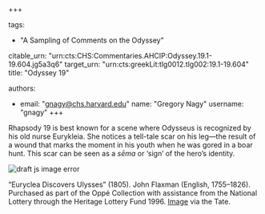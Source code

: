 +++

tags:
- "A Sampling of Comments on the Odyssey"

citable_urn: "urn:cts:CHS:Commentaries.AHCIP:Odyssey.19.1-19.604.jg5a3q6"
target_urn: "urn:cts:greekLit:tlg0012.tlg002:19.1-19.604"
title: "Odyssey 19"

authors:
- email: "gnagy@chs.harvard.edu"
  name: "Gregory Nagy"
  username: "gnagy"
+++

<p>Rhapsody 19 is best known for a scene where Odysseus is recognized by his old nurse Eurykleia. She notices a tell-tale scar on his leg—the result of a wound that marks the moment in his youth when he was gored in a boar hunt. This scar can be seen as a <em>sēma </em>or ‘sign’ of the hero’s identity.</p><p></p><span><img src="https://classical-inquiries.chs.harvard.edu/wp-content/uploads/2017/07/T11214_10_1280.jpg" alt="draft js image error"/></span><p>“Euryclea Discovers Ulysses” (1805). John Flaxman (English, 1755–1826). Purchased as part of the Oppé Collection with assistance from the National Lottery through the Heritage Lottery Fund 1996. <a href="http://www.tate.org.uk/art/artworks/flaxman-euryclea-discovers-ulysses-t11214">Image</a> via the Tate.</p>